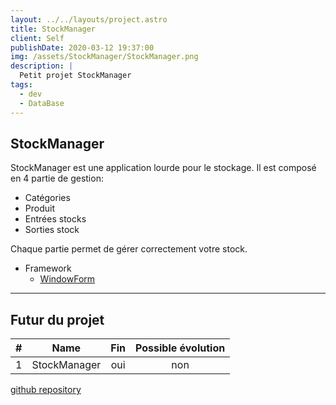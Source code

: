 ```yaml
---
layout: ../../layouts/project.astro
title: StockManager
client: Self
publishDate: 2020-03-12 19:37:00
img: /assets/StockManager/StockManager.png
description: |
  Petit projet StockManager
tags:
  - dev
  - DataBase
---
```


## StockManager

StockManager est une application lourde pour le stockage.
Il est composé en 4 partie de gestion:

- Catégories
- Produit
- Entrées stocks
- Sorties stock

Chaque partie permet de gérer correctement votre stock.

- Framework
  - [WindowForm](https://docs.microsoft.com/fr-fr/dotnet/desktop/winforms/overview/?view=netdesktop-6.0)

---

## Futur du projet

|  #  |     Name     | Fin | Possible évolution |
| :-: | :----------: | :-: | :----------------: |
|  1  | StockManager | oui |        non         |

[github repository](https://github.com/Alexandre-Breault/StockManager)
